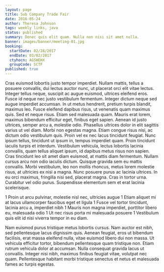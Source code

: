 ```yaml
---
layout: page
title: Sub Company Trade Fair
date: 2016-05-24
author: Theresa Johnson
tags: weekly links, java
status: published
summary: Donec quis elit quam. Nulla non nisi sit amet nulla.
banner: images/banner/meeting-01.jpg
booking:
  startDate: 02/28/2017
  endDate: 03/02/2017
  ctyhocn: AGSWEHX
  groupCode: SCTF
published: true
---
```

Cras euismod lobortis justo tempor imperdiet. Nullam mattis, tellus a posuere convallis, dui lectus auctor nunc, ut placerat orci elit vitae lectus. Integer tellus neque, suscipit ac augue euismod, ultrices eleifend eros. Fusce id neque nec justo vestibulum fermentum. Integer dictum neque sed augue imperdiet accumsan. In ut metus hendrerit, pretium turpis blandit, maximus leo. Fusce eleifend dapibus risus, ut venenatis quam maximus quis. Sed et neque risus. Etiam sed malesuada quam. Mauris erat lorem, maximus bibendum efficitur eget, finibus eget sapien. Aenean id justo ultrices, semper arcu a, molestie odio. Phasellus ultrices dolor in elit sagittis varius ut vel diam. Morbi non egestas magna. Etiam congue risus nisi, ac dictum odio vestibulum quis. Proin vel ex nec lacus tincidunt feugiat. Nunc ipsum tellus, tincidunt ut ipsum in, tempus imperdiet quam.
Proin tincidunt iaculis turpis et interdum. Vestibulum vehicula, lectus lobortis lacinia convallis, quam tellus aliquet ipsum, id dapibus metus risus non sapien. Cras tincidunt leo sit amet diam euismod, at mattis diam fermentum. Nullam cursus arcu non odio iaculis dictum. Quisque gravida sem eu mattis convallis. Morbi vestibulum, leo non mollis rhoncus, metus lorem molestie risus, at ultricies ex nisi a magna. Nunc posuere purus ac lacinia ultrices. In eu orci maximus, fringilla nisi sed, placerat magna. Cras in tortor urna. Curabitur vel odio purus. Suspendisse elementum sem et erat lacinia scelerisque.

1 Proin ut arcu pulvinar, molestie nisl nec, ultricies augue
1 Etiam aliquet mi at lacus ullamcorper faucibus eget et ligula
1 Fusce vel tortor tincidunt, lacinia arcu a, imperdiet nibh
1 Mauris non magna imperdiet, porttitor libero eu, malesuada odio
1 Ut nec risus porta mi malesuada posuere
1 Vestibulum quis elit id nisi viverra tempor in eu diam.

Nam euismod purus tristique metus lobortis cursus. Nam auctor est nibh, sed pellentesque lacus dignissim quis. Aenean feugiat, eros ut bibendum facilisis, erat massa eleifend nulla, vitae euismod libero dui non massa. Ut vehicula efficitur tortor, bibendum pellentesque quam tristique non. Etiam rutrum vehicula dolor at accumsan. Nulla consequat gravida lacus ut convallis. Integer nisi nibh, maximus finibus feugiat vitae, volutpat nec quam. Pellentesque habitant morbi tristique senectus et netus et malesuada fames ac turpis egestas.
